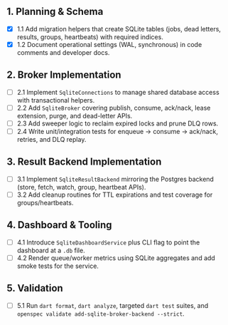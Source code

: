 ## 1. Planning & Schema
- [x] 1.1 Add migration helpers that create SQLite tables (jobs, dead letters, results, groups, heartbeats) with required indices.
- [x] 1.2 Document operational settings (WAL, synchronous) in code comments and developer docs.

## 2. Broker Implementation
- [ ] 2.1 Implement `SqliteConnections` to manage shared database access with transactional helpers.
- [ ] 2.2 Add `SqliteBroker` covering publish, consume, ack/nack, lease extension, purge, and dead-letter APIs.
- [ ] 2.3 Add sweeper logic to reclaim expired locks and prune DLQ rows.
- [ ] 2.4 Write unit/integration tests for enqueue → consume → ack/nack, retries, and DLQ replay.

## 3. Result Backend Implementation
- [ ] 3.1 Implement `SqliteResultBackend` mirroring the Postgres backend (store, fetch, watch, group, heartbeat APIs).
- [ ] 3.2 Add cleanup routines for TTL expirations and test coverage for groups/heartbeats.

## 4. Dashboard & Tooling
- [ ] 4.1 Introduce `SqliteDashboardService` plus CLI flag to point the dashboard at a `.db` file.
- [ ] 4.2 Render queue/worker metrics using SQLite aggregates and add smoke tests for the service.

## 5. Validation
- [ ] 5.1 Run `dart format`, `dart analyze`, targeted `dart test` suites, and `openspec validate add-sqlite-broker-backend --strict`.
